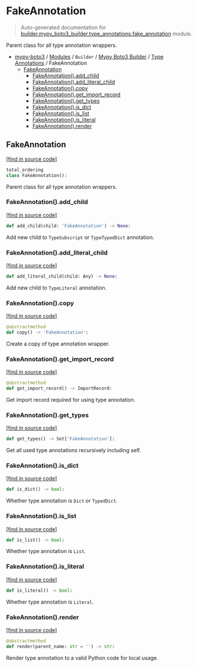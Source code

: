 # FakeAnnotation

> Auto-generated documentation for [builder.mypy_boto3_builder.type_annotations.fake_annotation](https://github.com/vemel/mypy_boto3/blob/master/builder/mypy_boto3_builder/type_annotations/fake_annotation.py) module.

Parent class for all type annotation wrappers.

- [mypy-boto3](../../../README.md#mypy_boto3) / [Modules](../../../MODULES.md#mypy-boto3-modules) / `Builder` / [Mypy Boto3 Builder](../index.md#mypy-boto3-builder) / [Type Annotations](index.md#type-annotations) / FakeAnnotation
    - [FakeAnnotation](#fakeannotation)
        - [FakeAnnotation().add_child](#fakeannotationadd_child)
        - [FakeAnnotation().add_literal_child](#fakeannotationadd_literal_child)
        - [FakeAnnotation().copy](#fakeannotationcopy)
        - [FakeAnnotation().get_import_record](#fakeannotationget_import_record)
        - [FakeAnnotation().get_types](#fakeannotationget_types)
        - [FakeAnnotation().is_dict](#fakeannotationis_dict)
        - [FakeAnnotation().is_list](#fakeannotationis_list)
        - [FakeAnnotation().is_literal](#fakeannotationis_literal)
        - [FakeAnnotation().render](#fakeannotationrender)

## FakeAnnotation

[[find in source code]](https://github.com/vemel/mypy_boto3/blob/master/builder/mypy_boto3_builder/type_annotations/fake_annotation.py#L11)

```python
total_ordering
class FakeAnnotation():
```

Parent class for all type annotation wrappers.

### FakeAnnotation().add_child

[[find in source code]](https://github.com/vemel/mypy_boto3/blob/master/builder/mypy_boto3_builder/type_annotations/fake_annotation.py#L56)

```python
def add_child(child: 'FakeAnnotation') -> None:
```

Add new child to `TypeSubscript` or `TypeTypedDict` annotation.

### FakeAnnotation().add_literal_child

[[find in source code]](https://github.com/vemel/mypy_boto3/blob/master/builder/mypy_boto3_builder/type_annotations/fake_annotation.py#L61)

```python
def add_literal_child(child: Any) -> None:
```

Add new child to `TypeLiteral` annotation.

### FakeAnnotation().copy

[[find in source code]](https://github.com/vemel/mypy_boto3/blob/master/builder/mypy_boto3_builder/type_annotations/fake_annotation.py#L84)

```python
@abstractmethod
def copy() -> 'FakeAnnotation':
```

Create a copy of type annotation wrapper.

### FakeAnnotation().get_import_record

[[find in source code]](https://github.com/vemel/mypy_boto3/blob/master/builder/mypy_boto3_builder/type_annotations/fake_annotation.py#L44)

```python
@abstractmethod
def get_import_record() -> ImportRecord:
```

Get import record required for using type annotation.

### FakeAnnotation().get_types

[[find in source code]](https://github.com/vemel/mypy_boto3/blob/master/builder/mypy_boto3_builder/type_annotations/fake_annotation.py#L50)

```python
def get_types() -> Set['FakeAnnotation']:
```

Get all used type annotations recursively including self.

### FakeAnnotation().is_dict

[[find in source code]](https://github.com/vemel/mypy_boto3/blob/master/builder/mypy_boto3_builder/type_annotations/fake_annotation.py#L66)

```python
def is_dict() -> bool:
```

Whether type annotation is `Dict` or `TypedDict`.

### FakeAnnotation().is_list

[[find in source code]](https://github.com/vemel/mypy_boto3/blob/master/builder/mypy_boto3_builder/type_annotations/fake_annotation.py#L72)

```python
def is_list() -> bool:
```

Whether type annotation is `List`.

### FakeAnnotation().is_literal

[[find in source code]](https://github.com/vemel/mypy_boto3/blob/master/builder/mypy_boto3_builder/type_annotations/fake_annotation.py#L78)

```python
def is_literal() -> bool:
```

Whether type annotation is `Literal`.

### FakeAnnotation().render

[[find in source code]](https://github.com/vemel/mypy_boto3/blob/master/builder/mypy_boto3_builder/type_annotations/fake_annotation.py#L38)

```python
@abstractmethod
def render(parent_name: str = '') -> str:
```

Render type annotation to a valid Python code for local usage.

